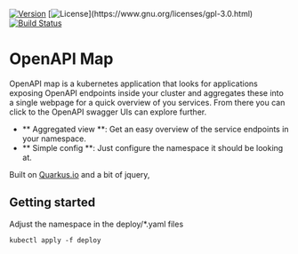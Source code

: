 [![Version](https://img.shields.io/github/v/release/mejlholm/openapi-map)](https://github.com/mejlholm/openapi-map/releases/latest)
[![License](https://img.shields.io/github/license/mejlholm/openapi-map?)](https://www.gnu.org/licenses/gpl-3.0.html)
[![Build Status](https://cloud.drone.io/api/badges/mejlholm/openapi-map/status.svg)](https://cloud.drone.io/mejlholm/openapi-map)

# OpenAPI Map

OpenAPI map is a kubernetes application that looks for applications exposing OpenAPI endpoints inside your cluster and aggregates these into a single webpage for a quick overview of you services. From there you can click to the OpenAPI swagger UIs can explore further. 

* ** Aggregated view **:
Get an easy overview of the service endpoints in your namespace.
* ** Simple config **:
Just configure the namespace it should be looking at.

Built on [Quarkus.io](https://quarkus.io/) and a bit of jquery, 

## Getting started

Adjust the namespace in the deploy/*.yaml files
~~~Shell
kubectl apply -f deploy
~~~
